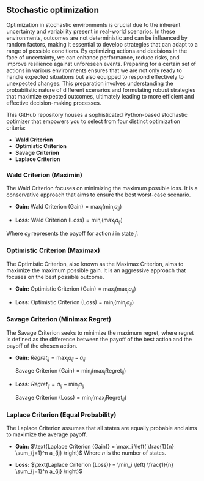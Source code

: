 ## Stochastic optimization
Optimization in stochastic environments is crucial due to the inherent uncertainty and variability present in real-world scenarios. In these environments, outcomes are not deterministic and can be influenced by random factors, making it essential to develop strategies that can adapt to a range of possible conditions. By optimizing actions and decisions in the face of uncertainty, we can enhance performance, reduce risks, and improve resilience against unforeseen events. Preparing for a certain set of actions in various environments ensures that we are not only ready to handle expected situations but also equipped to respond effectively to unexpected changes. This preparation involves understanding the probabilistic nature of different scenarios and formulating robust strategies that maximize expected outcomes, ultimately leading to more efficient and effective decision-making processes.

This GitHub repository houses a sophisticated Python-based stochastic optimizer that empowers you to select from four distinct optimization criteria:

- **Wald Criterion**
- **Optimistic Criterion**
- **Savage Criterion**
- **Laplace Criterion**

### Wald Criterion (Maximin)

The Wald Criterion focuses on minimizing the maximum possible loss. It is a conservative approach that aims to ensure the best worst-case scenario.

- **Gain:**
  $\text{Wald Criterion (Gain)} = \max_i \left( \min_j a_{ij} \right)$

- **Loss:**
  $\text{Wald Criterion (Loss)} = \min_i \left( \max_j a_{ij} \right)$

Where $a_{ij}$ represents the payoff for action $i$ in state $j$.

### Optimistic Criterion (Maximax)

The Optimistic Criterion, also known as the Maximax Criterion, aims to maximize the maximum possible gain. It is an aggressive approach that focuses on the best possible outcome.

- **Gain:**
  $\text{Optimistic Criterion (Gain)} = \max_i \left( \max_j a_{ij} \right)$

- **Loss:**
  $\text{Optimistic Criterion (Loss)} = \min_i \left( \min_j a_{ij} \right)$

### Savage Criterion (Minimax Regret)

The Savage Criterion seeks to minimize the maximum regret, where regret is defined as the difference between the payoff of the best action and the payoff of the chosen action.

- **Gain:**
  $Regret_{ij} = \max_j a_{ij} - a_{ij}$


  $\text{Savage Criterion (Gain)} = \min_i \left( \max_j \text{Regret}_{ij} \right)$

- **Loss:**
  $Regret_{ij} = a_{ij} - \min_j a_{ij}$

  
  $\text{Savage Criterion (Loss)} = \min_i \left( \max_j \text{Regret}_{ij} \right)$

### Laplace Criterion (Equal Probability)

The Laplace Criterion assumes that all states are equally probable and aims to maximize the average payoff.

- **Gain:**
  $\text{Laplace Criterion (Gain)} = \max_i \left( \frac{1}{n} \sum_{j=1}^n a_{ij} \right)$
  Where $n$ is the number of states.

- **Loss:**
  $\text{Laplace Criterion (Loss)} = \min_i \left( \frac{1}{n} \sum_{j=1}^n a_{ij} \right)$


